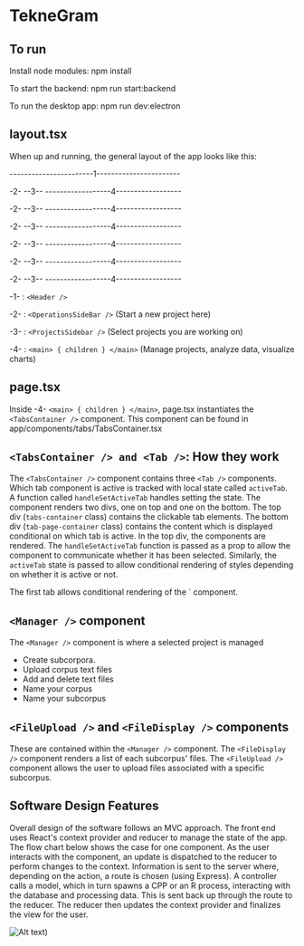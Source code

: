 # TekneGram

## To run
Install node modules: npm install

To start the backend: npm run start:backend

To run the desktop app: npm run dev:electron

## layout.tsx
When up and running, the general layout of the app looks like this:

-----------------------1-----------------------

-2- --3-- ------------------4------------------

-2- --3-- ------------------4------------------

-2- --3-- ------------------4------------------

-2- --3-- ------------------4------------------

-2- --3-- ------------------4------------------

-2- --3-- ------------------4------------------

-1- : `<Header />`

-2- : `<OperationsSideBar />` (Start a new project here)

-3- : `<ProjectsSidebar />` (Select projects you are working on)

-4- : `<main> { children } </main>` (Manage projects, analyze data, visualize charts)

## page.tsx
Inside -4- `<main> { children } </main>`, page.tsx instantiates the `<TabsContainer />` component. This component can be found in app/components/tabs/TabsContainer.tsx

## `<TabsContainer /> and <Tab />`: How they work
The `<TabsContainer />` component contains three `<Tab />` components. Which tab component is active is tracked with local state called `activeTab`. A function called `handleSetActiveTab` handles setting the state. The component renders two divs, one on top and one on the bottom. The top div (`tabs-container` class) contains the clickable tab elements. The bottom div (`tab-page-container` class) contains the content which is displayed conditional on which tab is active. In the top div, the <Tab /> components are rendered. The `handleSetActiveTab` function is passed as a prop to allow the component to communicate whether it has been selected. Similarly, the `activeTab` state is passed to allow conditional rendering of styles depending on whether it is active or not.

The first tab allows conditional rendering of the `<Manager /> component.

## `<Manager />` component
The `<Manager />` component is where a selected project is managed
* Create subcorpora.
* Upload corpus text files
* Add and delete text files
* Name your corpus
* Name your subcorpus

## `<FileUpload />` and `<FileDisplay />` components
These are contained within the `<Manager />` component. The `<FileDisplay />` component renders a list of each subcorpus' files. The `<FileUpload />` component allows the user to upload files associated with a specific subcorpus.

## Software Design Features
Overall design of the software follows an MVC approach. The front end uses React's context provider and reducer to manage the state of the app. The flow chart below shows the case for one component. As the user interacts with the component, an update is dispatched to the reducer to perform changes to the context. Information is sent to the server where, depending on the action, a route is chosen (using Express). A controller calls a model, which in turn spawns a CPP or an R process, interacting with the database and processing data. This is sent back up through the route to the reducer. The reducer then updates the context provider and finalizes the view for the user.

![Alt text](Flowchart.png))
